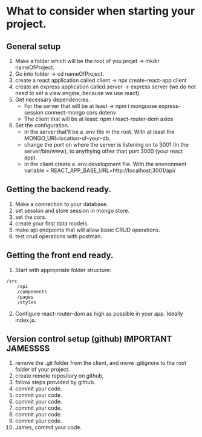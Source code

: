 # What to consider when starting your project.

## General setup

1. Make a folder which will be the root of you projet -> mkdir nameOfProject.
2. Go into folder -> cd nameOfProject.
3. create a react application called client -> npx create-react-app client
4. create an express application called server -> express server (we do not need to set a view engine, because we use react).
5. Get necessary dependencies.
   - For the server that will be at least -> npm i mongoose express-session connect-mongo cors dotenv
   - The client that will be at least: npm i react-router-dom axios
6. Set the configuration.
   - in the server that'll be a .env file in the root. With at least the MONGO_URI=location-of-your-db.
   - change the port on where the server is listening on to 3001 (in the server/bin/www), to anythying other than port 3000 (your react app).
   - in the client create a .env.development file. With the environment variable = REACT_APP_BASE_URL=http://localhost:3001/api/

## Getting the backend ready.

1. Make a connection to your database.
2. set session and store session in mongo store.
3. set the cors.
4. create your first data models.
5. make api endpoints that will allow basic CRUD operations.
6. test crud operations with postman.

## Getting the front end ready.

1. Start with appropriate folder structure:

```
/src
    /api
    /components
    /pages
    /styles
```

2. Configure react-router-dom as high as possible in your app. Ideally index.js.

## Version control setup (github) IMPORTANT JAMESSSS

1. remove the .git folder from the client, and move .gitignore to the root folder of your project.
2. create remote repository on github,
3. follow steps provided by github.
4. commit your code.
5. commit your code.
6. commit your code.
7. commit your code.
8. commit your code.
9. commit your code.
10. James, commit your code.
